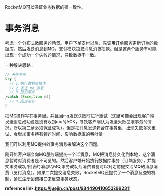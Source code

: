 RocketMQ可以保证业务数据的强一致性。

# 事务消息

考虑一个分布式微服务的场景。用户下单支付以后，先调用订单服务更新订单的数据库，然后发送消息到MQ，支付模块拉取消息消费扣款。但是这两个服务有可能出现一个成功一个失败的情况，导致数据不一致。

一种解决思路：

``` java
// 开始事务
try {
  // 1.执行数据库操作
  // 2.发送 mq 消息
  // 3.提交事务
}catch (Exception e){
  // 4.回滚事务
}

```



把MQ操作写在事务里。并且当mq发送失败时进行重试（这里可能会出现客户端发送消息成功但是没有收到mq的ACK，导致客户端认为发送失败回滚事务的情况，所以第二步必须保证成功）。但是把消息发送耦合在事务里，出现失败多次重试，会增加事务持有锁的时间，影响数据库的吞吐量。



我们可以利用MQ提供的事务消息来解决这个问题。

刚开始客户端会向MQ服务端提交一个半消息，MQ把消息持久化到本地，这个消息暂时对消费者是不可见的。然后客户端开始执行数据库事务（订单服务），并提交事务成功/回滚的消息给MQ,事务成功后消费者就可以对之前提交给MQ的消息消费（支付消息）。如果二次提交消息失败，RocketMQ还提供了一个消息反查的机制，通过注册回调接口来反查事务状态。



**reference link:https://juejin.cn/post/6844904106532962311** 

